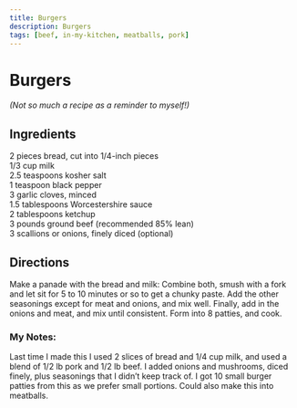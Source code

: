 ```yaml
---
title: Burgers
description: Burgers
tags: [beef, in-my-kitchen, meatballs, pork]
---
```


# Burgers
*(Not so much a recipe as a reminder to myself!)*

## Ingredients
2 pieces bread, cut into 1/4-inch pieces  
1/3 cup milk  
2.5 teaspoons kosher salt  
1 teaspoon black pepper  
3 garlic cloves, minced  
1.5 tablespoons Worcestershire sauce  
2 tablespoons ketchup  
3 pounds ground beef (recommended 85% lean)  
3 scallions or onions, finely diced (optional)

## Directions
Make a panade with the bread and milk: Combine both, smush with a fork and let sit for 5 to 10 minutes or so to get a chunky paste.
Add the other seasonings except for meat and onions, and mix well. Finally, add in the onions and meat, and mix until consistent. Form into 8 patties, and cook.

### My Notes:
Last time I made this I used 2 slices of bread and 1/4 cup milk, and used a blend of 1/2 lb pork and 1/2 lb beef. I added onions and mushrooms, diced finely, plus seasonings that I didn’t keep track of. I got 10 small burger patties from this as we prefer small portions. Could also make this into meatballs.